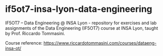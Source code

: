 # if5ot7-insa-lyon-data-engineering
IF5OT7 – Data Engineering @ INSA Lyon - repository for exercises and lab assignments of the Data Engineering (IF5OT7) course at INSA Lyon, taught by Prof. Riccardo Tommasini.

Course reference: https://www.riccardotommasini.com/courses/dataeng-insa-ot/
